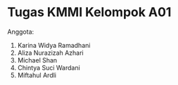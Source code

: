 # Tugas KMMI Kelompok A01 

Anggota:
1. Karina Widya Ramadhani
2. Aliza Nurazizah Azhari
3. Michael Shan
4. Chintya Suci Wardani
5. Miftahul Ardli
